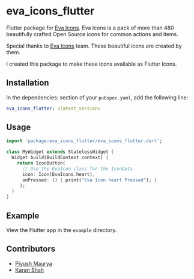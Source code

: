 # eva_icons_flutter

Flutter package for [Eva Icons](https://akveo.github.io/eva-icons/). Eva Icons is a pack of more than 480 beautifully crafted Open Source icons for common actions and items.

Special thanks to [Eva Icons](https://akveo.github.io/eva-icons/) team. These beautiful icons are created by them.

I created this package to make these icons available as Flutter Icons.

## Installation

In the dependencies: section of your `pubspec.yaml`, add the following line:

```yaml
eva_icons_flutter: <latest_version>
```

## Usage

```dart
import 'package:eva_icons_flutter/eva_icons_flutter.dart';

class MyWidget extends StatelessWidget {
  Widget build(BuildContext context) {
    return IconButton(
      // Use the EvaIcon class for the IconData
      icon: Icon(EvaIcons.heart),
      onPressed: () { print("Eva Icon heart Pressed"); }
     );
  }
}
```

## Example

View the Flutter app in the `example` directory.

## Contributors

- [Piyush Maurya](https://github.com/piyushmaurya23/)
- [Karan Shah](https://github.com/karan413255)
